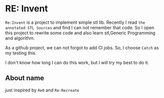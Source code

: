 # RE: Invent
`Re:Invent` is a project to implement simple stl lib. Recently I read `the annotated STL Sources` and find I can not remember that code. So I open this project to rewrite some code and also learn stl,Generic Programming and algorithm.

As a github project, we can not forgot to add CI jobs. So, I choose `Catch` as my testing this.

I don't know how long I can do this work, but I will try my best to do it.


## About name
just inspired by `Re0` and `Re:Recreate`

